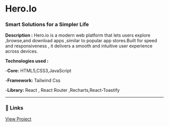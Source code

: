 # Hero.Io

### Smart Solutions for a Simpler Life

**Description :**
Hero.io is a modern web platform that lets users explore ,browse,and download apps ,similar to popular app stores.Built for speed and responsiveness , it delivers a smooth and intuitive user experience across devices.

**Technologies used :**

-**Core:** HTML5,CSS3,JavaScript

-**Framework:** Tailwind Css

-**Library:** React , React Router ,Recharts,React-Toastify

---

### 🔗 Links

[View Project](https://hero-io-by-shajida.netlify.app/)
